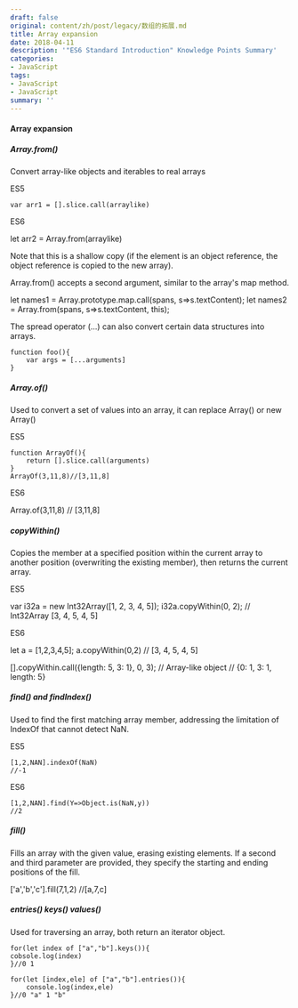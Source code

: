 ```yaml
---
draft: false
original: content/zh/post/legacy/数组的拓展.md
title: Array expansion
date: 2018-04-11
description: '"ES6 Standard Introduction" Knowledge Points Summary'
categories:
- JavaScript
tags:
- JavaScript
- JavaScript
summary: ''
---
```


#### Array expansion

##### Array.from()

Convert array-like objects and iterables to real arrays

ES5

    var arr1 = [].slice.call(arraylike)
    
    
ES6

let arr2 = Array.from(arraylike)

Note that this is a shallow copy (if the element is an object reference, the object reference is copied to the new array).

Array.from() accepts a second argument, similar to the array's map method.

let names1 = Array.prototype.map.call(spans, s=>s.textContent);
let names2 = Array.from(spans, s=>s.textContent, this);

The spread operator (...) can also convert certain data structures into arrays.

    function foo(){
        var args = [...arguments]
    }
    

##### Array.of()
Used to convert a set of values into an array, it can replace Array() or new Array()

ES5

    function ArrayOf(){
        return [].slice.call(arguments)
    }
    ArrayOf(3,11,8)//[3,11,8]

ES6

Array.of(3,11,8) // [3,11,8]

##### copyWithin()
Copies the member at a specified position within the current array to another position (overwriting the existing member), then returns the current array.

ES5

var i32a = new Int32Array([1, 2, 3, 4, 5]);
i32a.copyWithin(0, 2);
// Int32Array [3, 4, 5, 4, 5]

ES6

let a = [1,2,3,4,5];
a.copyWithin(0,2)
// [3, 4, 5, 4, 5]

[].copyWithin.call({length: 5, 3: 1}, 0, 3); // Array-like object
// {0: 1, 3: 1, length: 5}


##### find() and findIndex()
Used to find the first matching array member, addressing the limitation of IndexOf that cannot detect NaN.

 ES5
 
    [1,2,NAN].indexOf(NaN)
    //-1
   
  ES6
  
    [1,2,NAN].find(Y=>Object.is(NaN,y))
    //2

##### fill()
Fills an array with the given value, erasing existing elements. If a second and third parameter are provided, they specify the starting and ending positions of the fill.

['a','b','c'].fill(7,1,2)
//[a,7,c]

##### entries() keys() values()
Used for traversing an array, both return an iterator object.

    for(let index of ["a","b"].keys()){
    cobsole.log(index)
    }//0 1
    
    for(let [index,ele] of ["a","b"].entries()){
        console.log(index,ele)
    }//0 "a" 1 "b"
